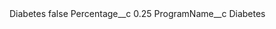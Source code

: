 <?xml version="1.0" encoding="UTF-8"?>
<CustomMetadata xmlns="http://soap.sforce.com/2006/04/metadata" xmlns:xsi="http://www.w3.org/2001/XMLSchema-instance" xmlns:xsd="http://www.w3.org/2001/XMLSchema">
    <label>Diabetes</label>
    <protected>false</protected>
    <values>
        <field>Percentage__c</field>
        <value xsi:type="xsd:double">0.25</value>
    </values>
    <values>
        <field>ProgramName__c</field>
        <value xsi:type="xsd:string">Diabetes</value>
    </values>
</CustomMetadata>
